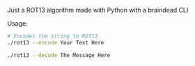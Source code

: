 Just a ROT13 algorithm made with Python with a braindead CLI

Usage:
```bash
# Encodes the string to ROT13
./rot13 --encode Your Text Here

./rot13 --decode The Message Here
```
